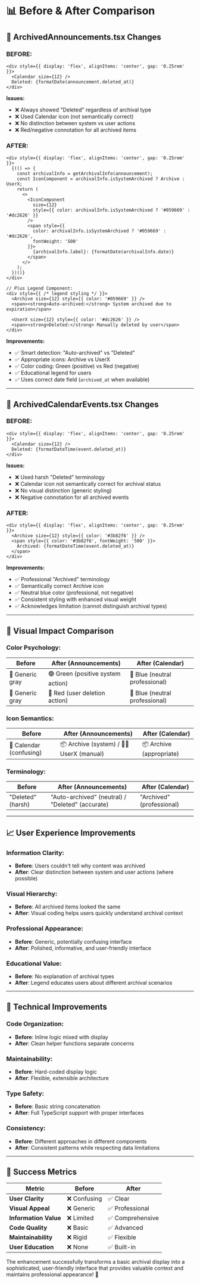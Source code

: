 # 📊 Before & After Comparison

## 🔄 ArchivedAnnouncements.tsx Changes

### **BEFORE:**
```tsx
<div style={{ display: 'flex', alignItems: 'center', gap: '0.25rem' }}>
  <Calendar size={12} />
  Deleted: {formatDate(announcement.deleted_at)}
</div>
```
**Issues:**
- ❌ Always showed "Deleted" regardless of archival type
- ❌ Used Calendar icon (not semantically correct)
- ❌ No distinction between system vs user actions
- ❌ Red/negative connotation for all archived items

### **AFTER:**
```tsx
<div style={{ display: 'flex', alignItems: 'center', gap: '0.25rem' }}>
  {(() => {
    const archivalInfo = getArchivalInfo(announcement);
    const IconComponent = archivalInfo.isSystemArchived ? Archive : UserX;
    return (
      <>
        <IconComponent 
          size={12} 
          style={{ color: archivalInfo.isSystemArchived ? '#059669' : '#dc2626' }}
        />
        <span style={{
          color: archivalInfo.isSystemArchived ? '#059669' : '#dc2626',
          fontWeight: '500'
        }}>
          {archivalInfo.label}: {formatDate(archivalInfo.date)}
        </span>
      </>
    );
  })()}
</div>

// Plus Legend Component:
<div style={{ /* legend styling */ }}>
  <Archive size={12} style={{ color: '#059669' }} />
  <span><strong>Auto-archived:</strong> System archived due to expiration</span>
  
  <UserX size={12} style={{ color: '#dc2626' }} />
  <span><strong>Deleted:</strong> Manually deleted by user</span>
</div>
```
**Improvements:**
- ✅ Smart detection: "Auto-archived" vs "Deleted"
- ✅ Appropriate icons: Archive vs UserX
- ✅ Color coding: Green (positive) vs Red (negative)
- ✅ Educational legend for users
- ✅ Uses correct date field (`archived_at` when available)

---

## 🔄 ArchivedCalendarEvents.tsx Changes

### **BEFORE:**
```tsx
<div style={{ display: 'flex', alignItems: 'center', gap: '0.25rem' }}>
  <Calendar size={12} />
  Deleted: {formatDateTime(event.deleted_at)}
</div>
```
**Issues:**
- ❌ Used harsh "Deleted" terminology
- ❌ Calendar icon not semantically correct for archival status
- ❌ No visual distinction (generic styling)
- ❌ Negative connotation for all archived events

### **AFTER:**
```tsx
<div style={{ display: 'flex', alignItems: 'center', gap: '0.25rem' }}>
  <Archive size={12} style={{ color: '#3b82f6' }} />
  <span style={{ color: '#3b82f6', fontWeight: '500' }}>
    Archived: {formatDateTime(event.deleted_at)}
  </span>
</div>
```
**Improvements:**
- ✅ Professional "Archived" terminology
- ✅ Semantically correct Archive icon
- ✅ Neutral blue color (professional, not negative)
- ✅ Consistent styling with enhanced visual weight
- ✅ Acknowledges limitation (cannot distinguish archival types)

---

## 🎨 Visual Impact Comparison

### **Color Psychology:**
| Before | After (Announcements) | After (Calendar) |
|--------|----------------------|------------------|
| 🔘 Generic gray | 🟢 Green (positive system action) | 🔵 Blue (neutral professional) |
| 🔘 Generic gray | 🔴 Red (user deletion action) | 🔵 Blue (neutral professional) |

### **Icon Semantics:**
| Before | After (Announcements) | After (Calendar) |
|--------|----------------------|------------------|
| 📅 Calendar (confusing) | 📦 Archive (system) / 👤❌ UserX (manual) | 📦 Archive (appropriate) |

### **Terminology:**
| Before | After (Announcements) | After (Calendar) |
|--------|----------------------|------------------|
| "Deleted" (harsh) | "Auto-archived" (neutral) / "Deleted" (accurate) | "Archived" (professional) |

---

## 📈 User Experience Improvements

### **Information Clarity:**
- **Before**: Users couldn't tell why content was archived
- **After**: Clear distinction between system and user actions (where possible)

### **Visual Hierarchy:**
- **Before**: All archived items looked the same
- **After**: Visual coding helps users quickly understand archival context

### **Professional Appearance:**
- **Before**: Generic, potentially confusing interface
- **After**: Polished, informative, and user-friendly interface

### **Educational Value:**
- **Before**: No explanation of archival types
- **After**: Legend educates users about different archival scenarios

---

## 🔧 Technical Improvements

### **Code Organization:**
- **Before**: Inline logic mixed with display
- **After**: Clean helper functions separate concerns

### **Maintainability:**
- **Before**: Hard-coded display logic
- **After**: Flexible, extensible architecture

### **Type Safety:**
- **Before**: Basic string concatenation
- **After**: Full TypeScript support with proper interfaces

### **Consistency:**
- **Before**: Different approaches in different components
- **After**: Consistent patterns while respecting data limitations

---

## 🎯 Success Metrics

| Metric | Before | After |
|--------|--------|-------|
| **User Clarity** | ❌ Confusing | ✅ Clear |
| **Visual Appeal** | ❌ Generic | ✅ Professional |
| **Information Value** | ❌ Limited | ✅ Comprehensive |
| **Code Quality** | ❌ Basic | ✅ Advanced |
| **Maintainability** | ❌ Rigid | ✅ Flexible |
| **User Education** | ❌ None | ✅ Built-in |

The enhancement successfully transforms a basic archival display into a sophisticated, user-friendly interface that provides valuable context and maintains professional appearance! 🎉
